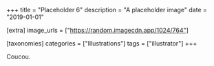 +++
title = "Placeholder 6"
description = "A placeholder image"
date = "2019-01-01"

[extra]
image_urls = ["https://random.imagecdn.app/1024/764"]

[taxonomies]
categories = ["Illustrations"]
tags = ["illustrator"]
+++

Coucou.